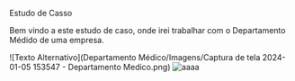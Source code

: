 <p>Estudo de Casso</p>
<p>Bem vindo a este estudo de caso, onde irei trabalhar com o Departamento Médido de uma empresa.</p>
![Texto Alternativo](Departamento Médico/Imagens/Captura de tela 2024-01-05 153547 - Departamento Medico.png)
<img src="https://Departamento Médico/Imagens/Captura de tela 2024-01-05 153547 - Departamento Medico.png" alt = "aaaa">
